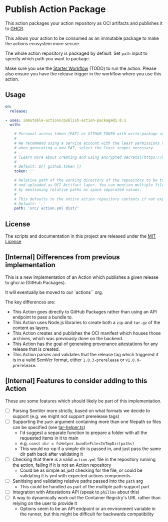 # Publish Action Package

This action packages your action repository as OCI artifacts and publishes it to [GHCR](ghcr.io).

This allows your action to be consumed as an immutable package to make the actions ecosystem more secure.

The whole action repository is packaged by default. Set `path` input to specify which path you want to package.

Make sure you use the [Starter Workflow](https://github.com/actions-on-packages/.github) (TODO) to run the action.
Please also ensure you have the release trigger in the workflow where you use this action.

## Usage

<!-- start usage -->
```yaml
on:
  release:

- uses: immutable-actions/publish-action-package@1.0.1
  with:

    # Personal access token (PAT) or GITHUB_TOKEN with write:package scope used to upload the package to GHCR. The GITHUB_TOKEN is taken by default.
    #
    # We recommend using a service account with the least permissions necessary. Also
    # when generating a new PAT, select the least scopes necessary.
    #
    # [Learn more about creating and using encrypted secrets](https://help.github.com/en/actions/automating-your-workflow-with-github-actions/creating-and-using-encrypted-secrets)
    #
    # Default: ${{ github.token }}
    token: ''

    # Relative path of the working directory of the repository to be tar archived
    # and uploaded as OCI Artifact layer. You can mention multiple files/folders
    # by mentioning relative paths as space separated values.
    #
    # This defaults to the entire action repository contents if not explicitly defined.
    # Default: '.'
    path: 'src/ action.yml dist/'


```
<!-- end usage -->

## License

The scripts and documentation in this project are released under the [MIT License](LICENSE)

## [Internal] Differences from previous implementation

This is a new implementation of an Action which publishes a given release to ghcr.io (GitHub Packages).

It will eventually be moved to our `actions`` org.

The key differences are:

- This Action goes directly to GitHub Packages rather than using an API endpoint to pass a bundle to.
- This Action uses Node.js libraries to create both a `zip` and `tar.gz` of the content as layers.
- This Action creates and publishes the OCI manifest which houses those archives, which was previously done on the backend.
- This Action has the goal of generating provenance attestations for any release that is created.
- This Action parses and validates that the release tag which triggered it is in a valid SemVer format, either `1.0.3-prerelease` or `v1.0.0-prerelease`.

## [Internal] Features to consider adding to this Action

These are some features which should likely be part of this implementation.

- [ ] Parsing SemVer more strictly, based on what formats we decide to support (e.g. we might not support prerelease tags)
- [ ] Supporting the `path` argument containing more than one filepath so files can be specified (see [tar-helper.ts](https://github.com/actions-on-packages/package-action/blob/main/src/tar-helper.ts#L16))
  - I'd suggest a separate function to prepare a folder with all the requested items in it to main
  - e.g. `const dir = fsHelper.bundleFilesInTmpDir(paths)`
  - This would no-op if a simple dir is passed in, and just pass the same dir path back after validating it
- [ ] Checking that there is a valid `action.yml` file in the repository running the action, failing if it is not an Action repository
  - Could be as simple as just checking for the file, or could be validating it is yml with expected actions components 
- [ ] Sanitising and validating relative paths passed into the `path` arg
  - This could be handled as part of the multiple path support part 
- [ ] Integration with Attestations API (speak to `phillmv` about this)
- [ ] A way to dynamically work out the Container Registry's URL rather than relying on the user to provide it
  - Options seem to be an API endpoint or an environment variable in the runner, but this might be difficult for backwards compatibility
